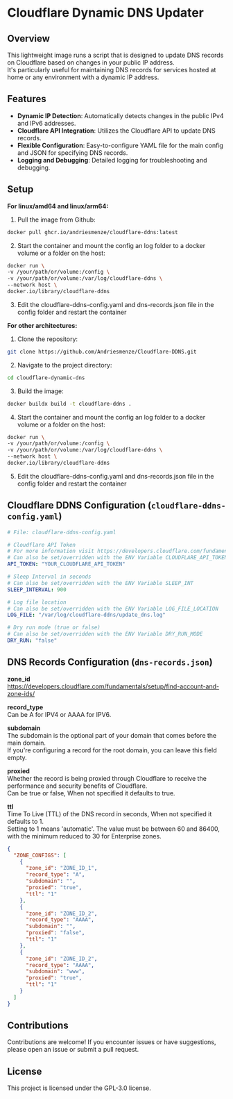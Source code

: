 # Cloudflare Dynamic DNS Updater

## Overview

This lightweight image runs a script that is designed to update DNS records on Cloudflare based on changes in your public IP address.  
It's particularly useful for maintaining DNS records for services hosted at home or any environment with a dynamic IP address.

## Features

- **Dynamic IP Detection**: Automatically detects changes in the public IPv4 and IPv6 addresses.
- **Cloudflare API Integration**: Utilizes the Cloudflare API to update DNS records.
- **Flexible Configuration**: Easy-to-configure YAML file for the main config and JSON for specifying DNS records.
- **Logging and Debugging**: Detailed logging for troubleshooting and debugging.

## Setup

**For linux/amd64 and linux/arm64:**
1. Pull the image from Github:
```bash
docker pull ghcr.io/andriesmenze/cloudflare-ddns:latest
```
2. Start the container and mount the config an log folder to a docker volume or a folder on the host:
```bash
docker run \
-v /your/path/or/volume:/config \
-v /your/path/or/volume:/var/log/cloudflare-ddns \
--network host \
docker.io/library/cloudflare-ddns
```
3. Edit the cloudflare-ddns-config.yaml and dns-records.json file in the config folder and restart the container

**For other architectures:**
1. Clone the repository:
```bash
git clone https://github.com/Andriesmenze/Cloudflare-DDNS.git
```
2. Navigate to the project directory:
```bash
cd cloudflare-dynamic-dns
```
3. Build the image:
```bash
docker buildx build -t cloudflare-ddns .
```
4. Start the container and mount the config an log folder to a docker volume or a folder on the host:
```bash
docker run \
-v /your/path/or/volume:/config \
-v /your/path/or/volume:/var/log/cloudflare-ddns \
--network host \
docker.io/library/cloudflare-ddns
```
5. Edit the cloudflare-ddns-config.yaml and dns-records.json file in the config folder and restart the container

## Cloudflare DDNS Configuration (`cloudflare-ddns-config.yaml`)
```yaml
# File: cloudflare-ddns-config.yaml

# Cloudflare API Token
# For more information visit https://developers.cloudflare.com/fundamentals/api/get-started/create-token/
# Can also be set/overridden with the ENV Variable CLOUDFLARE_API_TOKEN
API_TOKEN: "YOUR_CLOUDFLARE_API_TOKEN"

# Sleep Interval in seconds
# Can also be set/overridden with the ENV Variable SLEEP_INT
SLEEP_INTERVAL: 900 

# Log file location
# Can also be set/overridden with the ENV Variable LOG_FILE_LOCATION
LOG_FILE: "/var/log/cloudflare-ddns/update_dns.log"

# Dry run mode (true or false)
# Can also be set/overridden with the ENV Variable DRY_RUN_MODE
DRY_RUN: "false"
```

## DNS Records Configuration (`dns-records.json`)

**zone_id**  
https://developers.cloudflare.com/fundamentals/setup/find-account-and-zone-ids/  

**record_type**  
Can be A for IPV4 or AAAA for IPV6.  

**subdomain**  
The subdomain is the optional part of your domain that comes before the main domain.  
If you're configuring a record for the root domain, you can leave this field empty.  

**proxied**  
Whether the record is being proxied through Cloudflare to receive the performance and security benefits of Cloudflare.  
Can be true or false, When not specified it defaults to true.  

**ttl**  
Time To Live (TTL) of the DNS record in seconds, When not specified it defaults to 1.  
Setting to 1 means 'automatic'. The value must be between 60 and 86400, with the minimum reduced to 30 for Enterprise zones.  

```json
{
  "ZONE_CONFIGS": [
    {
      "zone_id": "ZONE_ID_1",
      "record_type": "A",
      "subdomain": "",
      "proxied": "true",
      "ttl": "1"
    },
    {
      "zone_id": "ZONE_ID_2",
      "record_type": "AAAA",
      "subdomain": "",
      "proxied": "false",
      "ttl": "1"
    },
    {
      "zone_id": "ZONE_ID_2",
      "record_type": "AAAA",
      "subdomain": "www",
      "proxied": "true",
      "ttl": "1"
    }
  ]
}
```
## Contributions
Contributions are welcome! If you encounter issues or have suggestions, please open an issue or submit a pull request.

## License
This project is licensed under the GPL-3.0 license.
